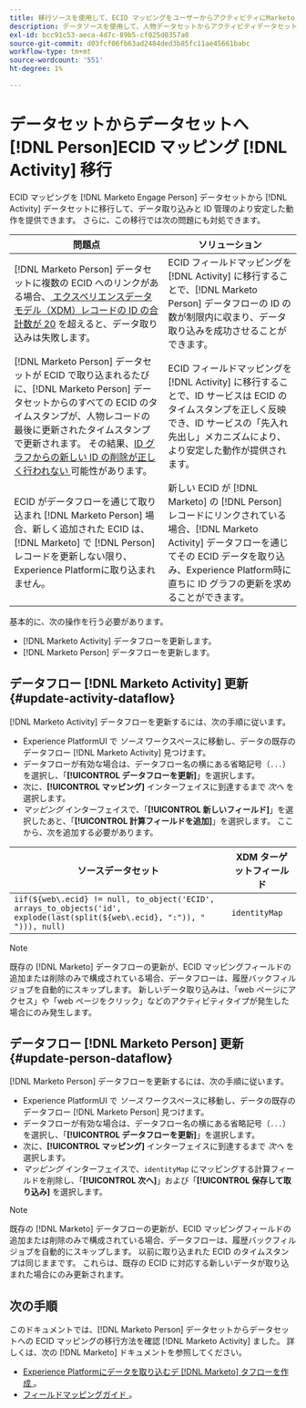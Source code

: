 ```yaml
---
title: 移行ソースを使用して、ECID マッピングをユーザーからアクティビティにMarketo Engageする
description: データソースを使用して、人物データセットからアクティビティデータセットに ECID マッピングをMarketo Engageする方法を説明します。
exl-id: bcc91c53-aeca-4d7c-89b5-cf025d0357a0
source-git-commit: d03fcf06fb63ad2484ded3b85fc11ae45661babc
workflow-type: tm+mt
source-wordcount: '551'
ht-degree: 1%

---
```


# データセットからデータセットへ [!DNL Person]ECID マッピング [!DNL Activity] 移行

ECID マッピングを [!DNL Marketo Engage Person] データセットから [!DNL Activity] データセットに移行して、データ取り込みと ID 管理のより安定した動作を提供できます。 さらに、この移行では次の問題にも対処できます。

| 問題点 | ソリューション |
| --- | --- |
| [!DNL Marketo Person] データセットに複数の ECID へのリンクがある場合、[ エクスペリエンスデータモデル（XDM）レコードの ID の合計数が 20](../../../../identity-service/guardrails.md) を超えると、データ取り込みは失敗します。 | ECID フィールドマッピングを [!DNL Activity] に移行することで、[!DNL Marketo Person] データフローの ID の数が制限内に収まり、データ取り込みを成功させることができます。 |
| [!DNL Marketo Person] データセットが ECID で取り込まれるたびに、[!DNL Marketo Person] データセットからのすべての ECID のタイムスタンプが、人物レコードの最後に更新されたタイムスタンプで更新されます。 その結果、[ID グラフからの新しい ID の削除が正しく行われない ](../../../../identity-service/guardrails.md#understanding-the-deletion-logic-when-an-identity-graph-at-capacity-is-updated) 可能性があります。 | ECID フィールドマッピングを [!DNL Activity] に移行することで、ID サービスは ECID のタイムスタンプを正しく反映でき、ID サービスの「先入れ先出し」メカニズムにより、より安定した動作が提供されます。 |
| ECID がデータフローを通じて取り込まれ [!DNL Marketo Person] 場合、新しく追加された ECID は、[!DNL Marketo] で [!DNL Person] レコードを更新しない限り、Experience Platformに取り込まれません。 | 新しい ECID が [!DNL Marketo] の [!DNL Person] レコードにリンクされている場合、[!DNL Marketo Activity] データフローを通じてその ECID データを取り込み、Experience Platform時に直ちに ID グラフの更新を求めることができます。 |

基本的に、次の操作を行う必要があります。

* [!DNL Marketo Activity] データフローを更新します。
* [!DNL Marketo Person] データフローを更新します。

## データフロー [!DNL Marketo Activity] 更新 {#update-activity-dataflow}

[!DNL Marketo Activity] データフローを更新するには、次の手順に従います。

* Experience PlatformUI で *ソース* ワークスペースに移動し、データの既存のデータフロー [!DNL Marketo Activity] 見つけます。
* データフローが有効な場合は、データフロー名の横にある省略記号（`...`）を選択し、「**[!UICONTROL データフローを更新]**」を選択します。
* 次に、**[!UICONTROL マッピング]** インターフェイスに到達するまで *次へ* を選択します。
* *マッピング* インターフェイスで、「**[!UICONTROL 新しいフィールド]**」を選択したあと、「**[!UICONTROL 計算フィールドを追加]**」を選択します。 ここから、次を追加する必要があります。

| ソースデータセット | XDM ターゲットフィールド |
| --- | --- |
| `iif(${web\.ecid} != null, to_object('ECID', arrays_to_objects('id', explode(last(split(${web\.ecid}, ":")), " "))), null)` | `identityMap` |

>[!NOTE]
>
>既存の [!DNL Marketo] データフローの更新が、ECID マッピングフィールドの追加または削除のみで構成されている場合、データフローは、履歴バックフィルジョブを自動的にスキップします。 新しいデータ取り込みは、「web ページにアクセス」や「web ページをクリック」などのアクティビティタイプが発生した場合にのみ発生します。

## データフロー [!DNL Marketo Person] 更新 {#update-person-dataflow}

[!DNL Marketo Person] データフローを更新するには、次の手順に従います。

* Experience PlatformUI で *ソース* ワークスペースに移動し、データの既存のデータフロー [!DNL Marketo Person] 見つけます。
* データフローが有効な場合は、データフロー名の横にある省略記号（`...`）を選択し、「**[!UICONTROL データフローを更新]**」を選択します。
* 次に、**[!UICONTROL マッピング]** インターフェイスに到達するまで *次へ* を選択します。
* *マッピング* インターフェイスで、`identityMap` にマッピングする計算フィールドを削除し、「**[!UICONTROL 次へ]**」および「**[!UICONTROL 保存して取り込み]** を選択します。

>[!NOTE]
>
>既存の [!DNL Marketo] データフローの更新が、ECID マッピングフィールドの追加または削除のみで構成されている場合、データフローは、履歴バックフィルジョブを自動的にスキップします。 以前に取り込まれた ECID のタイムスタンプは同じままです。 これらは、既存の ECID に対応する新しいデータが取り込まれた場合にのみ更新されます。

## 次の手順

このドキュメントでは、[!DNL Marketo Person] データセットからデータセットへの ECID マッピングの移行方法を確認 [!DNL Marketo Activity] ました。 詳しくは、次の [!DNL Marketo] ドキュメントを参照してください。

* [Experience Platformにデータを取り込むデ  [!DNL Marketo]  タフローを作成 ](../../../tutorials/ui/create/adobe-applications/marketo.md)。
* [ フィールドマッピングガイド ](../mapping/marketo.md)。
